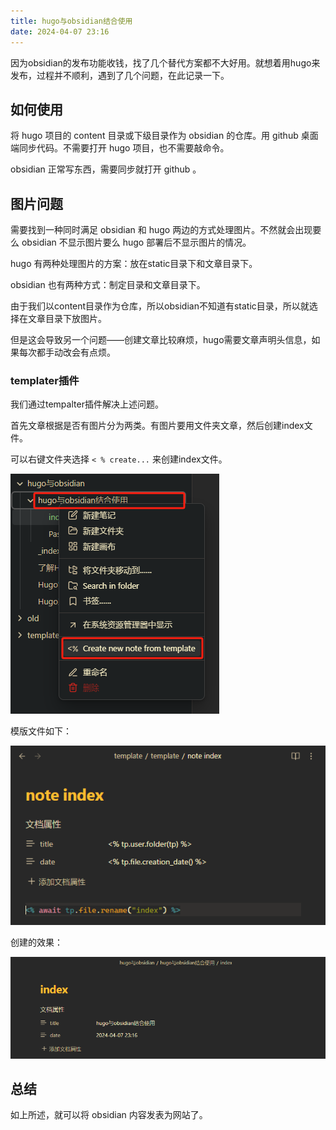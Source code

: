 ```yaml
---
title: hugo与obsidian结合使用
date: 2024-04-07 23:16
---
```

因为obsidian的发布功能收钱，找了几个替代方案都不大好用。就想着用hugo来发布，过程并不顺利，遇到了几个问题，在此记录一下。
## 如何使用

将 hugo 项目的 content 目录或下级目录作为 obsidian 的仓库。用 github 桌面端同步代码。不需要打开 hugo 项目，也不需要敲命令。

obsidian 正常写东西，需要同步就打开 github 。
## 图片问题

需要找到一种同时满足 obsidian 和 hugo 两边的方式处理图片。不然就会出现要么 obsidian 不显示图片要么 hugo 部署后不显示图片的情况。

hugo 有两种处理图片的方案：放在static目录下和文章目录下。

obsidian 也有两种方式：制定目录和文章目录下。

由于我们以content目录作为仓库，所以obsidian不知道有static目录，所以就选择在文章目录下放图片。

但是这会导致另一个问题——创建文章比较麻烦，hugo需要文章声明头信息，如果每次都手动改会有点烦。
### templater插件

我们通过tempalter插件解决上述问题。

首先文章根据是否有图片分为两类。有图片要用文件夹文章，然后创建index文件。

可以右键文件夹选择  `< % create...` 来创建index文件。

![](Pasted%20image%2020240407233129.png)

模版文件如下：

![](Pasted%20image%2020240407231943.png)

创建的效果：

![](Pasted%20image%2020240407233334.png)

## 总结

如上所述，就可以将 obsidian 内容发表为网站了。
